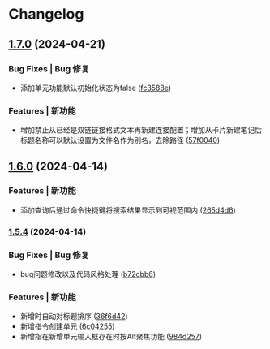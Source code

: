 # Changelog
## [1.7.0](https://github.com/zwOrion/obsidian-kanban-zw/compare/1.6.0...1.7.0) (2024-04-21)


### Bug Fixes | Bug 修复

* 添加单元功能默认初始化状态为false ([fc3588e](https://github.com/zwOrion/obsidian-kanban-zw/commit/fc3588eabc74cf2e683e92ab58356441a4fe83a8))


### Features | 新功能

* 增加禁止从已经是双链链接格式文本再新建连接配置；增加从卡片新建笔记后标题名称可以默认设置为文件名作为别名，去除路径 ([57f0040](https://github.com/zwOrion/obsidian-kanban-zw/commit/57f00409d388ef5e8ca12a164488749bc4ecf6d2))

## [1.6.0](https://github.com/zwOrion/obsidian-kanban-zw/compare/1.5.4...1.6.0) (2024-04-14)


### Features | 新功能

* 添加查询后通过命令快捷键将搜索结果显示到可视范围内 ([265d4d6](https://github.com/zwOrion/obsidian-kanban-zw/commit/265d4d68d06baa4f009dfb81dc76d8667b103ce8))

### [1.5.4](https://github.com/zwOrion/obsidian-kanban-zw/compare/1.5.3-0.1...1.5.4) (2024-04-14)


### Bug Fixes | Bug 修复

* bug问题修改以及代码风格处理 ([b72cbb6](https://github.com/zwOrion/obsidian-kanban-zw/commit/b72cbb6f87b4254c83d7be6f4d01aae8798c6654))


### Features | 新功能

* 新增时自动对标题排序 ([36f6d42](https://github.com/zwOrion/obsidian-kanban-zw/commit/36f6d4214dc9ff4a845025d8a9c8bfe5b8e79b2a))
* 新增指令创建单元 ([6c04255](https://github.com/zwOrion/obsidian-kanban-zw/commit/6c042551f1d7c951dda53efcf5860e374f11aa75))
* 新增指在新增单元输入框存在时按Alt聚焦功能 ([984d257](https://github.com/zwOrion/obsidian-kanban-zw/commit/984d2579af34cc7de4026f4e8f50549af9b3b9bd))
